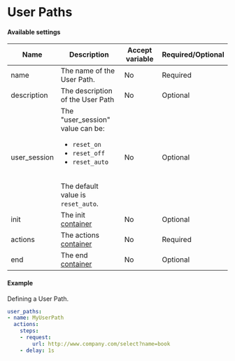 # User Paths

#### Available settings

| Name        | Description                                                     | Accept variable   | Required/Optional |
| ----------- | --------------------------------------------------------------- | ----------------- | ----------------- |
| name        | The name of the User Path.                                      | No                | Required          |
| description | The description of the User Path                                | No                | Optional          |
| user_session  | The "user_session" value can be: <ul><li>`reset_on`</li><li>`reset_off`</li><li>`reset_auto`</li></ul></br>The default value is `reset_auto`. | No  | Optional |
| init         | The init [container](container.md)                             | No                | Optional          |
| actions      | The actions [container](container.md)                          | No                | Required          |
| end          | The end [container](container.md)                              | No                | Optional          |

#### Example
Defining a User Path.
```yaml
user_paths:
- name: MyUserPath
  actions:
    steps:
    - request:
        url: http://www.company.com/select?name=book
    - delay: 1s
```